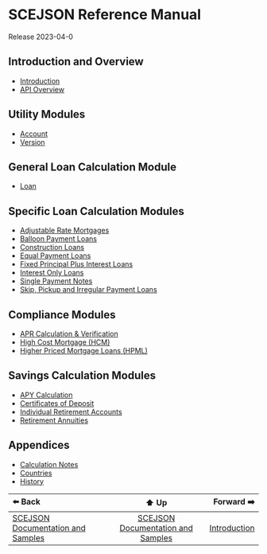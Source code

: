 # SCEJSON Reference Manual

Release 2023-04-0

## Introduction and Overview
* [Introduction](introduction.md)
* [API Overview](api-overview.md)

## Utility Modules
* [Account](module-account.md)
* [Version](module-version.md)

## General Loan Calculation Module
* [Loan](module-loan.md)

## Specific Loan Calculation Modules
* [Adjustable Rate Mortgages](module-arm.md)
* [Balloon Payment Loans](module-balloon.md)
* [Construction Loans](module-construction.md)
* [Equal Payment Loans](module-equalpmt.md)
* [Fixed Principal Plus Interest Loans](module-principalplus.md)
* [Interest Only Loans](module-interestonly.md)
* [Single Payment Notes](module-singlepmt.md)
* [Skip, Pickup and Irregular Payment Loans](module-irregular.md)

## Compliance Modules
* [APR Calculation & Verification](module-apr.md)
* [High Cost Mortgage (HCM)](module-hcm.md)
* [Higher Priced Mortgage Loans (HPML)](module-hpml.md)

## Savings Calculation Modules
* [APY Calculation](module-apy.md)
* [Certificates of Deposit](module-cd.md)
* [Individual Retirement Accounts](module-ira.md)
* [Retirement Annuities](module-annuity.md)

## Appendices
* [Calculation Notes](appendix-calcnotes.md)
* [Countries](appendix-countries.md)
* [History](appendix-history.md)

| ⬅️ Back | ⬆️ Up | Forward ➡️ |
| :--- | :---: | ---: |
| [SCEJSON Documentation and Samples](../README.md) | [SCEJSON Documentation and Samples](../README.md) | [Introduction](introduction.md) |
